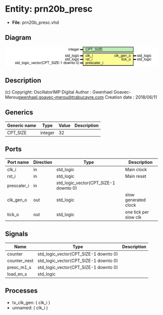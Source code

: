 # Entity: prn20b_presc

- **File**: prn20b_presc.vhd
## Diagram

![Diagram](prn20b_presc.svg "Diagram")
## Description

(c) Copyright: OscillatorIMP Digital
Author : Gwenhael Goavec-Merou<gwenhael.goavec-merou@trabucayre.com>
Creation date : 2018/06/11
## Generics

| Generic name | Type    | Value | Description |
| ------------ | ------- | ----- | ----------- |
| CPT_SIZE     | integer | 32    |             |
## Ports

| Port name   | Direction | Type                                  | Description           |
| ----------- | --------- | ------------------------------------- | --------------------- |
| clk_i       | in        | std_logic                             | Main clock            |
| rst_i       | in        | std_logic                             | Main reset            |
| prescaler_i | in        | std_logic_vector(CPT_SIZE-1 downto 0) |                       |
| clk_gen_o   | out       | std_logic                             | slow generated clock  |
| tick_o      | out       | std_logic                             | one tick per slow clk |
## Signals

| Name         | Type                                  | Description |
| ------------ | ------------------------------------- | ----------- |
| counter      | std_logic_vector(CPT_SIZE-1 downto 0) |             |
| counter_next | std_logic_vector(CPT_SIZE-1 downto 0) |             |
| presc_m1_s   | std_logic_vector(CPT_SIZE-1 downto 0) |             |
| load_en_s    | std_logic                             |             |
## Processes
- tx_clk_gen: ( clk_i )
- unnamed: ( clk_i )
